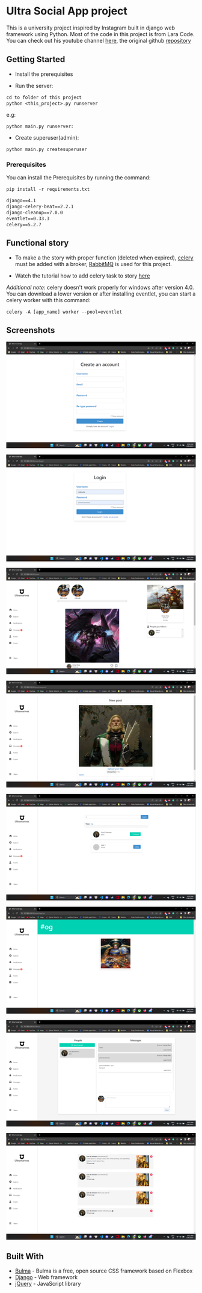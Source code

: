# Ultra Social App project

This is a university project inspired by Instagram built in django web framework using Python. Most of the code in this project is from Lara Code. You can check out his youtube channel [here](https://www.youtube.com/@laracode7372), the original github [repository](https://github.com/byronlara5/django_instagram_clone_youtube)


## Getting Started

- Install the prerequisites

- Run the server:
```
cd to folder of this project
python <this_project>.py runserver
```
e.g: 
```
python main.py runserver:
```

- Create superuser(admin):

```
python main.py createsuperuser
```


### Prerequisites

You can install the Prerequisites by running the command: 

```
pip install -r requirements.txt
```

```
django==4.1
django-celery-beat==2.2.1
django-cleanup==7.0.0
eventlet==0.33.3
celery==5.2.7
```

## Functional story

- To make a the story with proper function (deleted when expired), [celery](https://docs.celeryq.dev/en/stable/getting-started/introduction.html) must be added with a broker, [RabbitMQ](https://www.rabbitmq.com/) is used for this project.

- Watch the tutorial how to add celery task to story [here](https://www.youtube.com/watch?v=UU6PfdyWADc&list=PL9tgJISrBWc5619CclyqYrnnMkVOPzVYM&index=36&ab_channel=LaraCode)

*Additional note*: celery doesn't work properly for windows after version 4.0. You can download a lower version or after installing eventlet, you can start a celery worker with this command:
```
celery -A [app_name] worker --pool=eventlet
```

## Screenshots

![Screen](screenshots/screen1.png?raw=true)


![Screen](screenshots/screen2.png?raw=true)


![Screen](screenshots/screen3.png?raw=true)


![Screen](screenshots/screen4.png?raw=true)


![Screen](screenshots/screen5.png?raw=true)


![Screen](screenshots/screen6.png?raw=true)


![Screen](screenshots/screen7.png?raw=true)


![Screen](screenshots/screen8.png?raw=true)




## Built With
* [Bulma](https://bulma.io/) - Bulma is a free, open source CSS framework based on Flexbox
* [Django](https://www.djangoproject.com/) - Web framework
* [jQuery](https://jquery.com/) - JavaScript library

